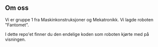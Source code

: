 ## Om oss

Vi er gruppe 1 fra Maskinkonstruksjoner og Mekatronikk.
Vi lagde roboten "Fantomet".

I dette repo'et finner du den endelige koden som roboten kjørte med på visningen.
